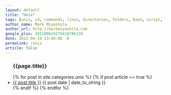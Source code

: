 ```yaml
---
layout: default
title: "Unix"
tags: [unix, cd, commands, linux, directories, folders, bash, script, linux, ubuntu, arch]
author_name: Mark Miyashita
author_url: http://markmiyashita.com
google_plus: 101180624276428786239
date: 2012-04-19 13:49:00 -8
permalink: /unix
article: false
---
```


<ul id="posts">
  <h3 class="nine columns offset-by-four">{{page.title}}</h3>
  {% for post in site.categories.unix %}
  {% if post.article == true %}
    <li>
      <a class="nine columns offset-by-four" href="{{ post.url }}">{{ post.title }}</a>
      <span class="three columns">{{ post.date | date_to_string }}</span>
    </li>
  {% endif %}
  {% endfor %}
</ul>